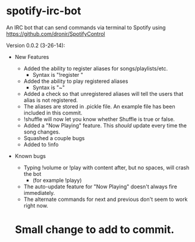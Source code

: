 spotify-irc-bot
===============

An IRC bot that can send commands via terminal to Spotify using https://github.com/dronir/SpotifyControl

Version 0.0.2 (3-26-14):

* New Features
	* Added the ability to register aliases for songs/playlists/etc.
		* Syntax is "!register <alias> <uri>"
	* Added the ability to play registered aliases
		* Syntax is "~<alias>"
	* Added a check so that unregistered aliases will tell the users that alias is not registered.
	* The aliases are stored in .pickle file.  An example file has been included in this commit.
	* !shuffle will now let you know whether Shuffle is true or false.
	* Added a "Now Playing" feature. This *should* update every time the song changes.
	* Squashed a couple bugs
	* Added to !info


* Known bugs
	* Typing !volume or !play with content after, but no spaces, will crash the bot
		* (for example !playy)
	* The auto-update feature for "Now Playing" doesn't always fire immediately.  
	* The alternate commands for next and previous don't seem to work right now.

	# Small change to add to commit.
